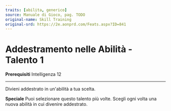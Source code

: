 ```yaml
---
traits: [abilita, generico]
source: Manuale di Gioco, pag. TODO
original-name: Skill Training
original-srd: https://2e.aonprd.com/Feats.aspx?ID=841
---
```


# Addestramento nelle Abilità - Talento 1

**Prerequisiti** Intelligenza 12

---

Divieni addestrato in un'abilità a tua scelta.

**Speciale** Puoi selezionare questo talento più volte. Scegli ogni volta una
nuova abilità in cui divenire addestrato.
